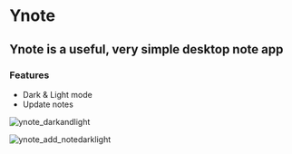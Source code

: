 # Ynote

## Ynote is a useful, very simple desktop note app

### Features
- Dark & Light mode
- Update notes


![ynote_darkandlight](https://github.com/user-attachments/assets/4e8c6b2a-15b8-426c-a477-12161b469e09)

![ynote_add_notedarklight](https://github.com/user-attachments/assets/db2040e3-2ccb-4da8-8868-ab7e0c77d9a8)
